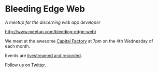 # Bleeding Edge Web

*A meetup for the discerning web app developer*

http://www.meetup.com/bleeding-edge-web/

We meet at the awesome [Capital Factory](http://capitalfactory.com/) at 7pm on the 4th Wednesday of each month.

Events are [livestreamed and recorded](http://capitalfactory.lifesize.com/videos/).

Follow us on [Twitter](https://twitter.com/edgeatx).
